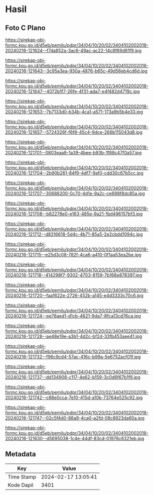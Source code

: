 # Hasil

## Foto C Plano

https://sirekap-obj-formc.kpu.go.id/d5eb/pemilu/pdpr/34/04/10/20/02/3404102002018-20240216-121624--f7da852a-3ac6-49ac-ac22-14c8f69d81f9.jpg

https://sirekap-obj-formc.kpu.go.id/d5eb/pemilu/pdpr/34/04/10/20/02/3404102002018-20240216-121643--3c95a3ea-930a-4876-b65c-49d56eb4cd6d.jpg

https://sirekap-obj-formc.kpu.go.id/d5eb/pemilu/pdpr/34/04/10/20/02/3404102002018-20240216-121647--4072b1f7-26fe-4f31-ada7-e4f482d4719c.jpg

https://sirekap-obj-formc.kpu.go.id/d5eb/pemilu/pdpr/34/04/10/20/02/3404102002018-20240216-121653--7b7133d0-b34b-4ca1-a571-173a9b5b4e33.jpg

https://sirekap-obj-formc.kpu.go.id/d5eb/pemilu/pdpr/34/04/10/20/02/3404102002018-20240216-121657--5724326f-f6f8-45c4-9dce-266b115043d8.jpg

https://sirekap-obj-formc.kpu.go.id/d5eb/pemilu/pdpr/34/04/10/20/02/3404102002018-20240216-121701--0803eaa8-1a39-4bee-b93b-1f88c47f0a57.jpg

https://sirekap-obj-formc.kpu.go.id/d5eb/pemilu/pdpr/34/04/10/20/02/3404102002018-20240216-121704--2b90b261-84f9-4df7-9af0-cdd30c67b5cc.jpg

https://sirekap-obj-formc.kpu.go.id/d5eb/pemilu/pdpr/34/04/10/20/02/3404102002018-20240216-121707--30688200-0c70-4d1e-9a2c-ce698f8dc85a.jpg

https://sirekap-obj-formc.kpu.go.id/d5eb/pemilu/pdpr/34/04/10/20/02/3404102002018-20240216-121708--b82278e0-e163-485e-9a21-1bd496157bf3.jpg

https://sirekap-obj-formc.kpu.go.id/d5eb/pemilu/pdpr/34/04/10/20/02/3404102002018-20240216-121712--d8316618-5d4c-4b71-85a5-2e2cbdd1094c.jpg

https://sirekap-obj-formc.kpu.go.id/d5eb/pemilu/pdpr/34/04/10/20/02/3404102002018-20240216-121715--e25d3c08-782f-4ca6-a410-0f1aa53ea2be.jpg

https://sirekap-obj-formc.kpu.go.id/d5eb/pemilu/pdpr/34/04/10/20/02/3404102002018-20240216-121718--414298f7-9302-4703-8159-7b168e878397.jpg

https://sirekap-obj-formc.kpu.go.id/d5eb/pemilu/pdpr/34/04/10/20/02/3404102002018-20240216-121720--faa1622e-2726-452b-a145-e4d3333c70c6.jpg

https://sirekap-obj-formc.kpu.go.id/d5eb/pemilu/pdpr/34/04/10/20/02/3404102002018-20240216-121724--ee78aed1-d1cb-4621-9da7-8fca13cd76ca.jpg

https://sirekap-obj-formc.kpu.go.id/d5eb/pemilu/pdpr/34/04/10/20/02/3404102002018-20240216-121728--ae48e19e-a3b1-4d2c-bf2d-33fb453aee41.jpg

https://sirekap-obj-formc.kpu.go.id/d5eb/pemilu/pdpr/34/04/10/20/02/3404102002018-20240216-121732--f96c9cd4-57ac-416c-b99a-5e6752acf01f.jpg

https://sirekap-obj-formc.kpu.go.id/d5eb/pemilu/pdpr/34/04/10/20/02/3404102002018-20240216-121737--dd134908-c117-4e62-b159-3c0d6f67b1f9.jpg

https://sirekap-obj-formc.kpu.go.id/d5eb/pemilu/pdpr/34/04/10/20/02/3404102002018-20240216-121742--c88e0cca-7e10-415d-a10b-73764e525c92.jpg

https://sirekap-obj-formc.kpu.go.id/d5eb/pemilu/pdpr/34/04/10/20/02/3404102002018-20240216-121747--02c5f4d0-88a9-4ca0-a2fd-08c8923da60a.jpg

https://sirekap-obj-formc.kpu.go.id/d5eb/pemilu/pdpr/34/04/10/20/02/3404102002018-20240216-121630--d5695038-1c4e-44df-83cd-01976c6321eb.jpg


## Metadata

| Key        | Value               |
| ---------- | ------------------- |
| Time Stamp | 2024-02-17 13:05:41 |
| Kode Dapil | 3401                |



